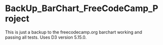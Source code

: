 # BackUp_BarChart_FreeCodeCamp_Project
This is just a backup to the freecodecamp.org barchart working and passing all tests. Uses D3 version 5.15.0.
